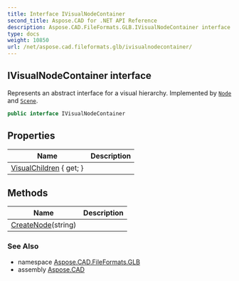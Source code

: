 ```yaml
---
title: Interface IVisualNodeContainer
second_title: Aspose.CAD for .NET API Reference
description: Aspose.CAD.FileFormats.GLB.IVisualNodeContainer interface. Represents an abstract interface for a visual hierarchy. Implemented by Node and Scene
type: docs
weight: 10850
url: /net/aspose.cad.fileformats.glb/ivisualnodecontainer/
---
```

## IVisualNodeContainer interface

Represents an abstract interface for a visual hierarchy. Implemented by [`Node`](../node/) and [`Scene`](../scene/).

```csharp
public interface IVisualNodeContainer
```

## Properties

| Name | Description |
| --- | --- |
| [VisualChildren](../../aspose.cad.fileformats.glb/ivisualnodecontainer/visualchildren/) { get; } |  |

## Methods

| Name | Description |
| --- | --- |
| [CreateNode](../../aspose.cad.fileformats.glb/ivisualnodecontainer/createnode/)(string) |  |

### See Also

* namespace [Aspose.CAD.FileFormats.GLB](../../aspose.cad.fileformats.glb/)
* assembly [Aspose.CAD](../../)



